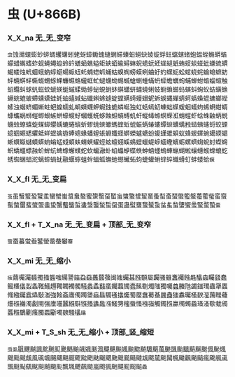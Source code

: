 # 虫 (U+866B)

### X_X_na 无_无_变窄
`虫`蚀灗蠉蟛䖢䗄蜩蠼蠴蚓蛯蚜蟑䘈螝䗯蝄䗖螓蚎蟧蚗䗀蛂蜉蚟蟷螛蝫蚫蝹蛭䗛蟒蝤蠓蜡蟕螧蚱蚬蝇蠅蛠蛉蚙蟮蜬蟭螠蚷蛱蛨蝓蟳䗫蜺䗭蚖蚽蛖蟽蚔蛕䗏䗊䗒蚍螊䖻䗰蝎蝼烛蚮蜖蛾蚋蜳䗴蝪䖰䖡虴蝻䗓䖣蛹蛄螑蜪螃蟆蛚蛐虶虳蟔蚅蚣䗆蛲䖳蜦螅蟅蚄蚲蜽䗗䖹蟖蝃蝟䖶蜾蠊䗾蛒蠬䖱虻螁蠛蚴蜴蝛螥蝲蝩蟎蚒蟝蟾蠣䖲蜅蝉蚹䗈䗜蝖触蛁蠮虯蛷䖠螆蚊螔蝧蜓䗩蝚蜐蝏䖩蜆蚏蚞蜞蠨蚈蟰蟯蜊蚑蟵蝜䗻蚂螾蚪蜔蚥蛣蟥䗨螎䖾螕蚾螮䗼蟏蛙蚝蚰䗘蜮蛅䘂蝌蜍䗦蝊螳螨䗁蟃蝐蚭蚸蜈蝿蟬蜻蚵蟡蟂蜫䗤螂蜌螦浊蝔蛴蝞螹蛀蚆蝗蠕虬蜎蟘䘊䖬蝦鉵蛫䗲蜒独虹蛞䗡虭蝀䖦蠂蝯蛔蟻蚼䖷蛧蚶蝑䗧蠵蜗蛳螘蝍蛝螏蛢蠔螋虸蟈蠖蜣蛥蝕䖧螪䗚虮虷䗥蝳螩螟蝾渱蛸䗌虾蛿蛛䶚蛃蜕蟣䖵蟟蟢蜁䗋䖼蠳蝺螰蜷蠀蚚蟉䖴䗮蠍螞蝰蚯䗂蜄蜹蝽螻蟫蜧螬蠇䂈䗢蛦䘆蛶蛟䗎䗷蝈螈蟋蠷蚳蛘䗑蠄蝣蜯蟌蝝蟠螲䗅蜵䘋蛏螄蠑蠦螗蚡蝮螼蜼蛽蚁蜂蝬蠌蜿䗶蝡蜛蜥蟤蝂蠩蟦蠎䖮螉蜢䗃蝢蚨蜟蛺蠗蛵蚿蟺蛡螇䳋䗳蠟蝭蝷蝒蟶蠙蛎螺蠐䗇蛻䖞蟍䘎蚇蟜䗵螵赨蚧蛑蚢蜱蟓蠏䗱蛇㰩蝙瀜虲蜭蠝蛜蝶蛈蚛蚺䘃螐蛼蝋蝴蜙蠰蟪䗔蟐蜋虼蜏蜘蜠䗉㵃螭蟀蝸蚘融蝘䗿蛆䖫蝠蛌蟱虵䗹蠘䖨蚐蜨蠸蚦蝆蜶蟙螖虰蚌蜲蛤`蟩`

### X_X_fl 无_无_变扁
`茧`虽䗟螸蛩蠥䖥蠻蠈蚩螀蛗螯蜜䗐蟿虿蟴䖟䗽蟼䗝蛪蝁蚤䖽蚉蝅蟞蠞螌蠆藌䖪蛮䗕蟚螫蠒蜚䗠蜰䖯蛰蟹䘁螚蜇䗬螜蠪蝵蜤䖤蛋蛊螱䗸䖸蜑蚻蚠蚃䖿螴蠁䗍蜸蝥蟄`蟗`

### X_X_fl + T_X_na 无_无_变扁 + 顶部_无_变窄
`萤`蚕蟇蛍䖭鼜螢螿蛬蠜`䗙`

### X_X_mi 无_无_缩小 
`痋`繭欘灟䗺擉掻䘅嗤䌵謽䥰蝨䗞䘍蠺蔃闽媸蠾䗣膙䫳屬䠱骚雖䘇䙱鏹曧䤙螙矚瓥蠢鲺糔㒩蠫螽䩶鰠䟉䪅韣襡髑騒蠡蟊蠽䗪孎蠚镯蠹鯴劅燭䧝獨囑蠤螣虺蠲䥀㻿蟲犟蠠䖺繈钃蠧爞斀滍強螒螡蠯㒔躅䥒蝱螶䮷㲧攭爥蜀蟨䘉薥蜝蠿蠱㺈䘄曯㮻斔㶈䕽䂅虄爡䃨襺濁劙閩强螷囆蠶繦斣镪搔蠭䘀漒鳋勥櫁蜃慅襁嵹觸鐲摾蠃㯮蠋蟁瑵溞歜蛓斶䘌糨鸀劚瘙臅蟸斸噣螤騷欚`㼖`

### X_X_mi + T_S_sh 无_无_缩小 + 顶部_竖_缩短
`䖝虱`䬗䬛䬂諷䬁䬎䫹䬊䬚䬔飊䬇䫽渢飋䬝飈㜄䬀䬍飇颿䬜葻䬉颽颱䬕䬘䬙䬈偑䫾煈颼颳䬋䬌風碸颯颺飅颶䬒飂䬃颲颫飀䬑䫼䬖䬏颾颹䫺颸檒颷闏楓䬐飌颵䬞瘋颴䑺颪飁颬颭颻颰䫻䬄䬟颩飄堸飉飆䬓嵐颮猦䬆飃䫸䫿䬅`飍`
